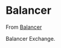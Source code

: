 # Balancer

From [Balancer](https://github.com/balancer-labs/balancer-frontend)

Balancer Exchange.
